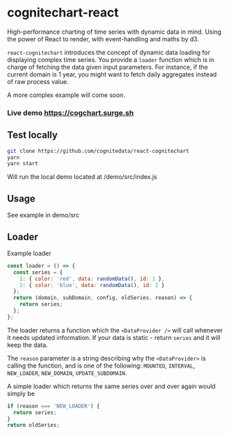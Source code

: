 # cognitechart-react

High-performance charting of time series with dynamic data in mind. Using the
power of React to render, with event-handling and maths by d3.

`react-cognitechart` introduces the concept of dynamic data loading for
displaying complex time series. You provide a `loader` function which is in
charge of fetching the data given input parameters. For instance, if the current
domain is 1 year, you might want to fetch daily aggregates instead of raw
process value.

A more complex example will come soon.

### Live demo https://cogchart.surge.sh

## Test locally

```sh
git clone https://github.com/cognitedata/react-cognitechart
yarn
yarn start
```

Will run the local demo located at /demo/src/index.js

## Usage

See example in demo/src

## Loader

Example loader

```js
const loader = () => {
  const series = {
    1: { color: 'red', data: randomData(), id: 1 },
    2: { color: 'blue', data: randomData(), id: 2 }
  };
  return (domain, subDomain, config, oldSeries, reason) => {
    return series;
  };
};
```

The loader returns a function which the `<DataProvider />` will call whenever it
needs updated information. If your data is static - return `series` and it will
keep the data.

The `reason` parameter is a string describing why the `<DataProvider>` is
calling the function, and is one of the following: `MOUNTED`, `INTERVAL`,
`NEW_LOADER`, `NEW_DOMAIN`, `UPDATE_SUBDOMAIN`.

A simple loader which returns the same series over and over again would simply
be

```js
if (reason === 'NEW_LOADER') {
  return series;
}
return oldSeries;
```
